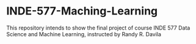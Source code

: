 # INDE-577-Maching-Learning
This repository intends to show the final project of course INDE 577 Data Science and Machine Learning, instructed by Randy R. Davila
